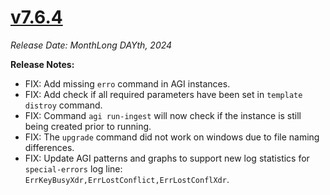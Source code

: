 # [v7.6.4](https://github.com/aerospike/aerolab/releases/tag/7.6.4)

_Release Date: MonthLong DAYth, 2024_

**Release Notes:**
* FIX: Add missing `erro` command in AGI instances.
* FIX: Add check if all required parameters have been set in `template distroy` command.
* FIX: Command `agi run-ingest` will now check if the instance is still being created prior to running.
* FIX: The `upgrade` command did not work on windows due to file naming differences.
* FIX: Update AGI patterns and graphs to support new log statistics for `special-errors` log line: `ErrKeyBusyXdr,ErrLostConflict,ErrLostConflXdr`.
